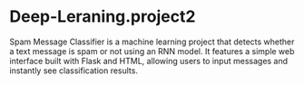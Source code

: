 # Deep-Leraning.project2
Spam Message Classifier is a machine learning project that detects whether a text message is spam or not using an RNN model. It features a simple web interface built with Flask and HTML, allowing users to input messages and instantly see classification results.
